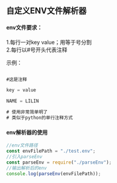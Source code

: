 ## 自定义ENV文件解析器

#### env文件要求：
1.每行一对key value；用等于号分割<br>
2.每行以#号开头代表注释

示例：

```js

#这是注释

key = value

NAME = LILIN

# 使用非常简单明了
# 类似于python的单行注释方式

```

#### env解析器的使用
```js
//env文件路径
const envFilePath = "./test.env";
//引入parseEnv
const parseEnv = require("./parseEnv");
//输出解析后的env
console.log(parseEnv(envFilePath));
```

